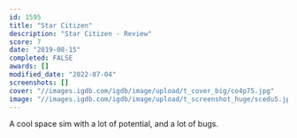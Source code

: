 ```yaml
---
id: 1595
title: "Star Citizen"
description: "Star Citizen - Review"
score: 7
date: "2019-08-15"
completed: FALSE
awards: []
modified_date: "2022-07-04"
screenshots: []
cover: "//images.igdb.com/igdb/image/upload/t_cover_big/co4p75.jpg"
image: "//images.igdb.com/igdb/image/upload/t_screenshot_huge/scedu5.jpg"
---
```

A cool space sim with a lot of potential, and a lot of bugs.